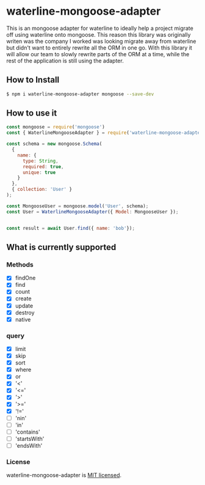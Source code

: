 # waterline-mongoose-adapter
This is an mongoose adapter for waterline to ideally help a project migrate off using waterline onto mongoose. This reason this library was originally writen was the company I worked was looking migrate away from waterline but didn't want to entirely rewrite all the ORM in one go. With this library it will allow our team to slowly rewrite parts of the ORM at a time, while the rest of the application is still using the adapter.

## How to Install
```bash
$ npm i waterline-mongoose-adapter mongoose --save-dev
```

## How to use it
```javascript
const mongoose = require('mongoose')
const { WaterlineMongooseAdapter } = require('waterline-mongoose-adapter');

const schema = new mongoose.Schema(
  {
    name: {
      type: String,
      required: true,
      unique: true
    }
  },
  { collection: 'User' }
);

const MongooseUser = mongoose.model('User', schema);
const User = WaterlineMongooseAdapter({ Model: MongooseUser });


const result = await User.find({ name: 'bob'});
```

## What is currently supported
### Methods
- [x] findOne
- [x] find
- [x] count
- [x] create
- [x] update
- [x] destroy
- [x] native
### query
- [x] limit
- [x] skip
- [x] sort
- [x] where
- [x] or
- [x] '<'
- [x] '<='
- [x] '>'
- [x] '>='
- [x] '!='
- [ ] 'nin'
- [ ] 'in'
- [ ] 'contains'
- [ ] 'startsWith'
- [ ] 'endsWith'

### License

waterline-mongoose-adapter is [MIT licensed](./LICENSE).
